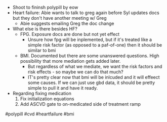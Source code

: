 - Shoot to fininsh polypill by eow
- Heart failure: Abie wants to talk to greg again before Syl updates docs but they don't have another meeting w/ Greg
    - Abie suggests emailing Greg the doc change
- What else is there besides HF?
    - FPG. Exposure docs are done but not yet effect
        - Unsure how fpg will be inplemented, but if it's treated like a simple risk factor (as opposed to a paf-of-one) then it should be similar to bmi
    - BMI. Documented but there are some unanswered questions. High possibility that more mediation gets added later.
        - But regardless of what we mediate, we want the risk factors and risk effects - so maybe we can do that much?
        - IT's pretty clear now that bmi will be inlcuded and it will effeect some causes. If we can just use gbd data, it should be pretty simple to pull it and have it ready.
- Regarding fixing medication
    1. Fix initialization equations
    2. Add ASCVD gate to on-medicated side of treatment ramp

#polypill #cvd #heartfailure #bmi 